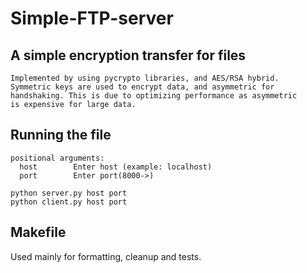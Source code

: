 # Simple-FTP-server

## A simple encryption transfer for files
	Implemented by using pycrypto libraries, and AES/RSA hybrid.
	Symmetric keys are used to encrypt data, and asymmetric for
	handshaking. This is due to optimizing performance as asymmetric
	is expensive for large data. 

## Running the file
	positional arguments:
	  host        Enter host (example: localhost)
	  port        Enter port(8000->)

	python server.py host port
	python client.py host port

## Makefile
Used mainly for formatting, cleanup and tests.



